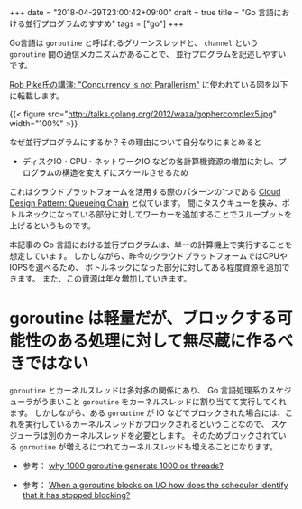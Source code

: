 +++
date = "2018-04-29T23:00:42+09:00"
draft = true
title = "Go 言語における並行プログラムのすすめ"
tags = ["go"]
+++

Go言語は `goroutine` と呼ばれるグリーンスレッドと、
`channel` という `goroutine` 間の通信メカニズムがあることで、
並行プログラムを記述しやすいです。

[Rob Pike氏の講演: "Concurrency is not Parallerism"](https://talks.golang.org/2012/waza.slide#1)
に使われている図を以下に転載します。

{{< figure src="http://talks.golang.org/2012/waza/gophercomplex5.jpg" width="100%" >}}

なぜ並行プログラムにするか？その理由について自分なりにまとめると

* ディスクIO・CPU・ネットワークIO などの各計算機資源の増加に対し、プログラムの構造を変えずにスケールさせるため

これはクラウドプラットフォームを活用する際のパターンの1つである
[Cloud Design Pattern: Queueing Chain](http://aws.clouddesignpattern.org/index.php/CDP:Queuing_Chain%E3%83%91%E3%82%BF%E3%83%BC%E3%83%B3)
と似ています。
間にタスクキューを挟み、ボトルネックになっている部分に対してワーカーを追加することでスループットを上げるというものです。

本記事の Go 言語における並行プログラムは、単一の計算機上で実行することを想定しています。
しかしながら、昨今のクラウドプラットフォームではCPUやIOPSを選べるため、
ボトルネックになった部分に対してある程度資源を追加できます。
また、この資源は年々増加していきます。

<!--more-->

# goroutine は軽量だが、ブロックする可能性のある処理に対して無尽蔵に作るべきではない

`goroutine` とカーネルスレッドは多対多の関係にあり、
Go 言語処理系のスケジューラがうまいこと `goroutine` をカーネルスレッドに割り当てて実行してくれます。
しかしながら、ある `goroutine` が IO などでブロックされた場合には、これを実行しているカーネルスレッドがブロックされるということなので、
スケジューラは別のカーネルスレッドを必要とします。
そのためブロックされている `goroutine` が増えるにつれてカーネルスレッドも増えることになります。

* 参考： [why 1000 goroutine generats 1000 os threads?](https://groups.google.com/forum/#!topic/golang-nuts/2IdA34yR8gQ)


* 参考： [When a goroutine blocks on I/O how does the scheduler identify that it has stopped blocking?](https://stackoverflow.com/questions/36489498/when-a-goroutine-blocks-on-i-o-how-does-the-scheduler-identify-that-it-has-stopp)
